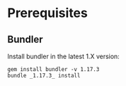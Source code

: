 # Prerequisites

## Bundler

Install bundler in the latest 1.X version:

```
gem install bundler -v 1.17.3
bundle _1.17.3_ install
```

